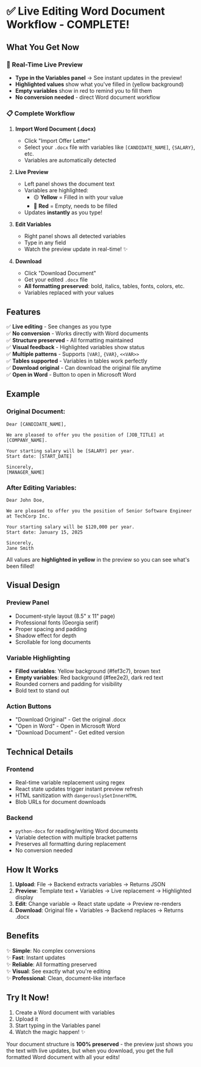 # ✅ Live Editing Word Document Workflow - COMPLETE!

## What You Get Now

### 🎯 Real-Time Live Preview
- **Type in the Variables panel** → See instant updates in the preview!
- **Highlighted values** show what you've filled in (yellow background)
- **Empty variables** show in red to remind you to fill them
- **No conversion needed** - direct Word document workflow

### 📋 Complete Workflow

1. **Import Word Document (.docx)**
   - Click "Import Offer Letter"
   - Select your `.docx` file with variables like `[CANDIDATE_NAME]`, `{SALARY}`, etc.
   - Variables are automatically detected

2. **Live Preview**
   - Left panel shows the document text
   - Variables are highlighted:
     - 🟡 **Yellow** = Filled in with your value
     - 🔴 **Red** = Empty, needs to be filled
   - Updates **instantly** as you type!

3. **Edit Variables**
   - Right panel shows all detected variables
   - Type in any field
   - Watch the preview update in real-time! ✨

4. **Download**
   - Click "Download Document"
   - Get your edited `.docx` file
   - **All formatting preserved**: bold, italics, tables, fonts, colors, etc.
   - Variables replaced with your values

## Features

✅ **Live editing** - See changes as you type  
✅ **No conversion** - Works directly with Word documents  
✅ **Structure preserved** - All formatting maintained  
✅ **Visual feedback** - Highlighted variables show status  
✅ **Multiple patterns** - Supports `[VAR]`, `{VAR}`, `<<VAR>>`  
✅ **Tables supported** - Variables in tables work perfectly  
✅ **Download original** - Can download the original file anytime  
✅ **Open in Word** - Button to open in Microsoft Word  

## Example

### Original Document:
```
Dear [CANDIDATE_NAME],

We are pleased to offer you the position of [JOB_TITLE] at [COMPANY_NAME].

Your starting salary will be [SALARY] per year.
Start date: [START_DATE]

Sincerely,
[MANAGER_NAME]
```

### After Editing Variables:
```
Dear John Doe,

We are pleased to offer you the position of Senior Software Engineer at TechCorp Inc.

Your starting salary will be $120,000 per year.
Start date: January 15, 2025

Sincerely,
Jane Smith
```

All values are **highlighted in yellow** in the preview so you can see what's been filled!

## Visual Design

### Preview Panel
- Document-style layout (8.5" x 11" page)
- Professional fonts (Georgia serif)
- Proper spacing and padding
- Shadow effect for depth
- Scrollable for long documents

### Variable Highlighting
- **Filled variables**: Yellow background (#fef3c7), brown text
- **Empty variables**: Red background (#fee2e2), dark red text
- Rounded corners and padding for visibility
- Bold text to stand out

### Action Buttons
- "Download Original" - Get the original .docx
- "Open in Word" - Open in Microsoft Word
- "Download Document" - Get edited version

## Technical Details

### Frontend
- Real-time variable replacement using regex
- React state updates trigger instant preview refresh
- HTML sanitization with `dangerouslySetInnerHTML`
- Blob URLs for document downloads

### Backend
- `python-docx` for reading/writing Word documents
- Variable detection with multiple bracket patterns
- Preserves all formatting during replacement
- No conversion needed

## How It Works

1. **Upload**: File → Backend extracts variables → Returns JSON
2. **Preview**: Template text + Variables → Live replacement → Highlighted display
3. **Edit**: Change variable → React state update → Preview re-renders
4. **Download**: Original file + Variables → Backend replaces → Returns .docx

## Benefits

✨ **Simple**: No complex conversions  
✨ **Fast**: Instant updates  
✨ **Reliable**: All formatting preserved  
✨ **Visual**: See exactly what you're editing  
✨ **Professional**: Clean, document-like interface  

## Try It Now!

1. Create a Word document with variables
2. Upload it
3. Start typing in the Variables panel
4. Watch the magic happen! ✨

Your document structure is **100% preserved** - the preview just shows you the text with live updates, but when you download, you get the full formatted Word document with all your edits!

